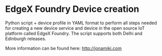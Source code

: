 # EdgeX Foundry Device creation

Python script + device profile in YAML format to perform all steps needed for creating a new device service and device in the open source IoT platform called EdgeX Foundry.  The script supports both Delhi and Edinburgh releases. 

More information can be found here: http://jonamiki.com
